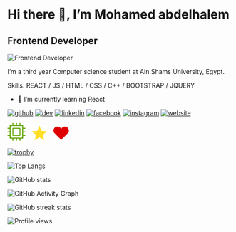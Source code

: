 # Hi there 👋, I’m Mohamed abdelhalem
## Frontend Developer 
![Frontend Developer ](https://www.aceinfoway.com/blog/wp-content/uploads/2020/07/front-end-developer.jpg)

I’m a third year Computer science student at Ain Shams University, Egypt. 
 


Skills:  REACT / JS / HTML / CSS / C++ / BOOTSTRAP / JQUERY

- 🌱 I’m currently learning React  


[<img src='https://cdn.jsdelivr.net/npm/simple-icons@3.0.1/icons/github.svg' alt='github' height='40'>](https://github.com/Mohamed-abdelhalem)  [<img src='https://cdn.jsdelivr.net/npm/simple-icons@3.0.1/icons/dev-dot-to.svg' alt='dev' height='40'>](https://dev.to/Mohamed-abdelhalem)  [<img src='https://cdn.jsdelivr.net/npm/simple-icons@3.0.1/icons/linkedin.svg' alt='linkedin' height='40'>](https://www.linkedin.com/in/Mohamed-Abd-Halem/)  [<img src='https://cdn.jsdelivr.net/npm/simple-icons@3.0.1/icons/facebook.svg' alt='facebook' height='40'>](https://www.facebook.com/Muhammed-Abd-El-Halem)  [<img src='https://cdn.jsdelivr.net/npm/simple-icons@3.0.1/icons/instagram.svg' alt='instagram' height='40'>](https://www.instagram.com/mu7ammed_3bdel7alem/)  [<img src='https://cdn.jsdelivr.net/npm/simple-icons@3.0.1/icons/icloud.svg' alt='website' height='40'>](https://mohamed-abd-elhalem.netlify.app/)  

<a href='https://docs.github.com/en/developers'><img src='https://raw.githubusercontent.com/acervenky/animated-github-badges/master/assets/devbadge.gif' width='40' height='40'></a> <a href='https://stars.github.com/'><img src='https://raw.githubusercontent.com/acervenky/animated-github-badges/master/assets/starbadge.gif' width='35' height='35'></a> <a href='https://docs.github.com/en/github/supporting-the-open-source-community-with-github-sponsors'><img src='https://raw.githubusercontent.com/acervenky/animated-github-badges/master/assets/sponsorbadge.gif' width='35' height='35'></a> 

[![trophy](https://github-profile-trophy.vercel.app/?username=Mohamed-abdelhalem)](https://github.com/ryo-ma/github-profile-trophy)

[![Top Langs](https://github-readme-stats.vercel.app/api/top-langs/?username=Mohamed-abdelhalem)](https://github.com/anuraghazra/github-readme-stats)

![GitHub stats](https://github-readme-stats.vercel.app/api?username=Mohamed-abdelhalem&show_icons=true)  

![GitHub Activity Graph](https://activity-graph.herokuapp.com/graph?username=Mohamed-abdelhalem)  

![GitHub streak stats](https://github-readme-streak-stats.herokuapp.com/?user=Mohamed-abdelhalem)  

![Profile views](https://gpvc.arturio.dev/Mohamed-abdelhalem)  






